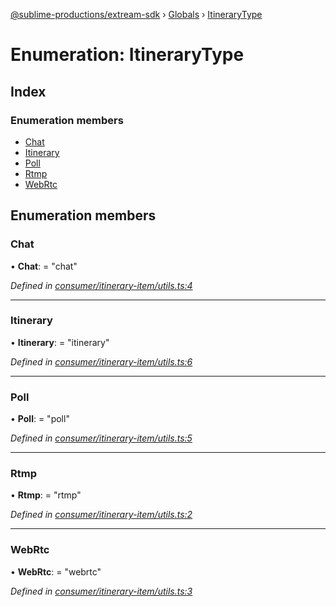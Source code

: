 [@sublime-productions/extream-sdk](../README.md) › [Globals](../globals.md) › [ItineraryType](itinerarytype.md)

# Enumeration: ItineraryType

## Index

### Enumeration members

* [Chat](itinerarytype.md#chat)
* [Itinerary](itinerarytype.md#itinerary)
* [Poll](itinerarytype.md#poll)
* [Rtmp](itinerarytype.md#rtmp)
* [WebRtc](itinerarytype.md#webrtc)

## Enumeration members

###  Chat

• **Chat**: = "chat"

*Defined in [consumer/itinerary-item/utils.ts:4](https://github.com/Extream-SaaS/ex-sdk/blob/ed34b16/src/consumer/itinerary-item/utils.ts#L4)*

___

###  Itinerary

• **Itinerary**: = "itinerary"

*Defined in [consumer/itinerary-item/utils.ts:6](https://github.com/Extream-SaaS/ex-sdk/blob/ed34b16/src/consumer/itinerary-item/utils.ts#L6)*

___

###  Poll

• **Poll**: = "poll"

*Defined in [consumer/itinerary-item/utils.ts:5](https://github.com/Extream-SaaS/ex-sdk/blob/ed34b16/src/consumer/itinerary-item/utils.ts#L5)*

___

###  Rtmp

• **Rtmp**: = "rtmp"

*Defined in [consumer/itinerary-item/utils.ts:2](https://github.com/Extream-SaaS/ex-sdk/blob/ed34b16/src/consumer/itinerary-item/utils.ts#L2)*

___

###  WebRtc

• **WebRtc**: = "webrtc"

*Defined in [consumer/itinerary-item/utils.ts:3](https://github.com/Extream-SaaS/ex-sdk/blob/ed34b16/src/consumer/itinerary-item/utils.ts#L3)*
